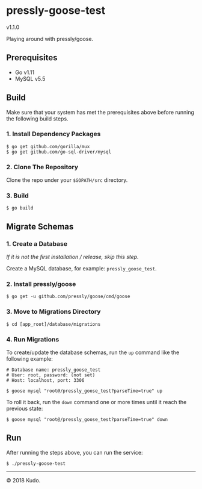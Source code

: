# pressly-goose-test 
v1.1.0

Playing around with pressly/goose.

## Prerequisites
* Go v1.11
* MySQL v5.5

## Build

Make sure that your system has met the prerequisites above before running the following build steps.

### 1. Install Dependency Packages

	$ go get github.com/gorilla/mux
	$ go get github.com/go-sql-driver/mysql

### 2. Clone The Repository

Clone the repo under your `$GOPATH/src` directory.


### 3. Build

	$ go build
	
## Migrate Schemas
	
### 1. Create a Database
*If it is not the first installation / release, skip this step.*

Create a MySQL database, for example: `pressly_goose_test`.

### 2. Install pressly/goose

	$ go get -u github.com/pressly/goose/cmd/goose
	
### 3. Move to Migrations Directory

	$ cd [app_root]/database/migrations
	
### 4. Run Migrations

To create/update the database schemas, run the `up` command like the following example:

	# Database name: pressly_goose_test
	# User: root, password: (not set)
	# Host: localhost, port: 3306
	
	$ goose mysql "root@/pressly_goose_test?parseTime=true" up
	
To roll it back, run the `down` command one or more times until it reach the previous state:

	$ goose mysql "root@/pressly_goose_test?parseTime=true" down

	
## Run

After running the steps above, you can run the service:

	$ ./pressly-goose-test

***
&copy; 2018 Kudo.